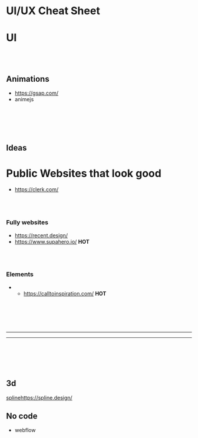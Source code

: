 # UI/UX Cheat Sheet








# UI

<br><br>

## Animations
- https://gsap.com/
- animejs







<br><br>
<br><br>


## Ideas


# Public Websites that look good
- https://clerk.com/
  
<br><br>

### Fully websites
- https://recent.design/
- https://www.supahero.io/ **HOT**

<br><br>

### Elements
- - https://calltoinspiration.com/ **HOT**








<br><br>
<br><br>
___
___
<br><br>
<br><br>

## 3d
[spline](https://spline.design/)https://spline.design/

## No code
- webflow
